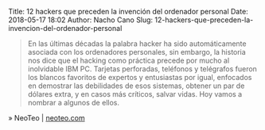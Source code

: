 Title: 12 hackers que preceden la invención del ordenador personal
Date: 2018-05-17 18:02
Author: Nacho Cano
Slug: 12-hackers-que-preceden-la-invencion-del-ordenador-personal

> En las últimas décadas la palabra hacker ha sido automáticamente asociada con
> los ordenadores personales, sin embargo, la historia nos dice que el hacking
> como práctica precede por mucho al inolvidable IBM PC. Tarjetas perforadas,
> teléfonos y telégrafos fueron los blancos favoritos de expertos y entusiastas
> por igual, enfocados en demostrar las debilidades de esos sistemas, obtener
> un par de dólares extra, y en casos más críticos, salvar vidas. Hoy vamos a
> nombrar a algunos de ellos.

» NeoTeo | [neoteo.com][]

  [neoteo.com]: https://www.neoteo.com/12-hackers-que-preceden-la-invencion-del-ordenador-personal/
    "12 hackers que preceden la invención del ordenador personal"
